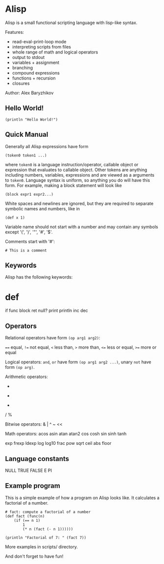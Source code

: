 # Alisp
Alisp is a small functional scripting language with lisp-like syntax.

Features:
- read-eval-print-loop mode
- interpreting scripts from files
- whole range of math and logical operators
- output to stdout
- variables + assignment
- branching
- compound expressions
- functions + recursion
- closures

Author: Alex Baryzhikov

## Hello World!
```
(println "Hello World!")
```

## Quick Manual

Generally all Alisp expressions have form
```
(token0 token1 ...)
```
where `token0` is a language instruction/operator, callable object or expression that evaluates to callable object. Other tokens are anything including numbers, variables, expressions and are viewed as a arguments to `token0`. Language syntax is uniform, so anything you do will have this form. For example, making a block statement will look like
```
(block expr1 expr2...)
```
White spaces and newlines are ignored, but they are required to separate symbolic names and numbers, like in
```
(def x 1)
```
Variable name should not start with a number and may contain any symbols except '(', ')', '"', '#', '$'.

Comments start with '#':
```
# This is a comment
```

## Keywords

Alisp has the following keywords:

def
=
if
func
block
ret
null?
print
println
inc
dec

## Operators

Relational operators have form `(op arg1 arg2)`:

`==` equal, `!=` not equal, `<`  less than, `>`  more than, `<=` less or equal, `>=` more or equal

Logical operators: `and`, `or` have form `(op arg1 arg2 ...)`, unary `not` have form `(op arg)`.


Arithmetic operators:

+
-
*
/
%

Bitwise operators:
&
|
^
~
<<
>>

Math operators:
acos
asin
atan
atan2
cos
cosh
sin
sinh
tanh

exp
frexp
ldexp
log
log10
frac
pow
sqrt
ceil
abs
floor

## Language constants

NULL
TRUE
FALSE
E
PI


## Example program

This is a simple example of how a program on Alisp looks like. It calculates a factorial of a number.

```
# fact: compute a factorial of a number
(def fact (func(n)
    (if (== n 1)
        1
        (* n (fact (- n 1))))))

(println "Factorial of 7: " (fact 7))
```
More examples in scripts/ directory.

And don't forget to have fun!
